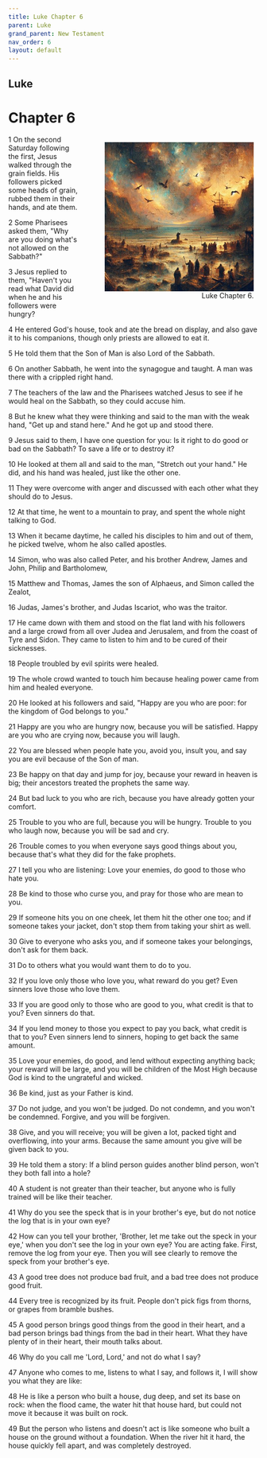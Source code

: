 ```yaml
---
title: Luke Chapter 6
parent: Luke
grand_parent: New Testament
nav_order: 6
layout: default
---
```


## Luke

# Chapter 6

<figure style="float: right; margin-right: 10px;">
    <img src="/assets/Image/Luke/500/6.jpg" alt="Luke Chapter 6" style="width: 300px; height: 300px; float: right;padding-left: 10px;"/>
    <figcaption style="clear: both;text-align: right;">Luke Chapter 6.</figcaption>
</figure>
1 On the second Saturday following the first, Jesus walked through the grain fields. His followers picked some heads of grain, rubbed them in their hands, and ate them.

2 Some Pharisees asked them, "Why are you doing what's not allowed on the Sabbath?"

3 Jesus replied to them, "Haven't you read what David did when he and his followers were hungry?

4 He entered God's house, took and ate the bread on display, and also gave it to his companions, though only priests are allowed to eat it.

5 He told them that the Son of Man is also Lord of the Sabbath.

6 On another Sabbath, he went into the synagogue and taught. A man was there with a crippled right hand.

7 The teachers of the law and the Pharisees watched Jesus to see if he would heal on the Sabbath, so they could accuse him.

8 But he knew what they were thinking and said to the man with the weak hand, "Get up and stand here." And he got up and stood there.

9 Jesus said to them, I have one question for you: Is it right to do good or bad on the Sabbath? To save a life or to destroy it?

10 He looked at them all and said to the man, "Stretch out your hand." He did, and his hand was healed, just like the other one.

11 They were overcome with anger and discussed with each other what they should do to Jesus.

12 At that time, he went to a mountain to pray, and spent the whole night talking to God.

13 When it became daytime, he called his disciples to him and out of them, he picked twelve, whom he also called apostles.

14 Simon, who was also called Peter, and his brother Andrew, James and John, Philip and Bartholomew,

15 Matthew and Thomas, James the son of Alphaeus, and Simon called the Zealot,

16 Judas, James's brother, and Judas Iscariot, who was the traitor.

17 He came down with them and stood on the flat land with his followers and a large crowd from all over Judea and Jerusalem, and from the coast of Tyre and Sidon. They came to listen to him and to be cured of their sicknesses.

18 People troubled by evil spirits were healed.

19 The whole crowd wanted to touch him because healing power came from him and healed everyone.

20 He looked at his followers and said, "Happy are you who are poor: for the kingdom of God belongs to you."

21 Happy are you who are hungry now, because you will be satisfied. Happy are you who are crying now, because you will laugh.

22 You are blessed when people hate you, avoid you, insult you, and say you are evil because of the Son of man.

23 Be happy on that day and jump for joy, because your reward in heaven is big; their ancestors treated the prophets the same way.

24 But bad luck to you who are rich, because you have already gotten your comfort.

25 Trouble to you who are full, because you will be hungry. Trouble to you who laugh now, because you will be sad and cry.

26 Trouble comes to you when everyone says good things about you, because that's what they did for the fake prophets.

27 I tell you who are listening: Love your enemies, do good to those who hate you.

28 Be kind to those who curse you, and pray for those who are mean to you.

29 If someone hits you on one cheek, let them hit the other one too; and if someone takes your jacket, don't stop them from taking your shirt as well.

30 Give to everyone who asks you, and if someone takes your belongings, don't ask for them back.

31 Do to others what you would want them to do to you.

32 If you love only those who love you, what reward do you get? Even sinners love those who love them.

33 If you are good only to those who are good to you, what credit is that to you? Even sinners do that.

34 If you lend money to those you expect to pay you back, what credit is that to you? Even sinners lend to sinners, hoping to get back the same amount.

35 Love your enemies, do good, and lend without expecting anything back; your reward will be large, and you will be children of the Most High because God is kind to the ungrateful and wicked.

36 Be kind, just as your Father is kind.

37 Do not judge, and you won't be judged. Do not condemn, and you won't be condemned. Forgive, and you will be forgiven.

38 Give, and you will receive; you will be given a lot, packed tight and overflowing, into your arms. Because the same amount you give will be given back to you.

39 He told them a story: If a blind person guides another blind person, won't they both fall into a hole?

40 A student is not greater than their teacher, but anyone who is fully trained will be like their teacher.

41 Why do you see the speck that is in your brother's eye, but do not notice the log that is in your own eye?

42 How can you tell your brother, 'Brother, let me take out the speck in your eye,' when you don't see the log in your own eye? You are acting fake. First, remove the log from your eye. Then you will see clearly to remove the speck from your brother's eye.

43 A good tree does not produce bad fruit, and a bad tree does not produce good fruit.

44 Every tree is recognized by its fruit. People don't pick figs from thorns, or grapes from bramble bushes.

45 A good person brings good things from the good in their heart, and a bad person brings bad things from the bad in their heart. What they have plenty of in their heart, their mouth talks about.

46 Why do you call me 'Lord, Lord,' and not do what I say?

47 Anyone who comes to me, listens to what I say, and follows it, I will show you what they are like:

48 He is like a person who built a house, dug deep, and set its base on rock: when the flood came, the water hit that house hard, but could not move it because it was built on rock.

49 But the person who listens and doesn't act is like someone who built a house on the ground without a foundation. When the river hit it hard, the house quickly fell apart, and was completely destroyed.


